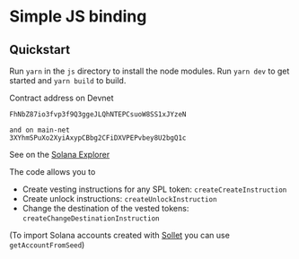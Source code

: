 # Simple JS binding

## Quickstart

Run `yarn` in the `js` directory to install the node modules. Run `yarn dev` to get started and `yarn build` to build.

Contract address on Devnet

```
FhNbZ87io3fvp3f9Q3ggeJLQhNTEPCsuoW8SS1xJYzeN

and on main-net
3XYhmSPuXo2XyiAxypCBbg2CFiDXVPEPvbey8U2bgQ1c
```

See on the [Solana Explorer](https://explorer.solana.com/address/Hj9R6bEfrULLNrApMsKCEaHR9QJ2JgRtM381xgYcjFmQ?cluster=devnet)

The code allows you to

- Create vesting instructions for any SPL token: `createCreateInstruction`
- Create unlock instructions: `createUnlockInstruction`
- Change the destination of the vested tokens: `createChangeDestinationInstruction`

(To import Solana accounts created with [Sollet](https://sollet.io) you can use `getAccountFromSeed`)


